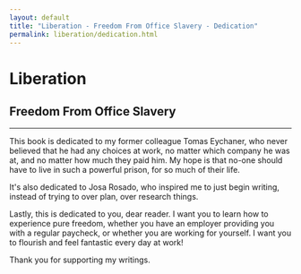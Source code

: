 ```yaml
---
layout: default
title: "Liberation - Freedom From Office Slavery - Dedication"
permalink: liberation/dedication.html
---
```


# Liberation 
## Freedom From Office Slavery

----

This book is dedicated to my former colleague Tomas Eychaner, who never believed that he had any choices at work, no matter which company he was at, and no matter how much they paid him. My hope is that no-one should have to live in such a powerful prison, for so much of their life. 

It's also dedicated to Josa Rosado, who inspired me to just begin writing, instead of trying to over plan, over research things. 

Lastly, this is dedicated to you, dear reader. I want you to learn how to experience pure freedom, whether you have an employer providing you with a regular paycheck, or whether you are working for yourself. I want you to flourish and feel fantastic every day at work! 

Thank you for supporting my writings.
